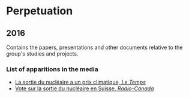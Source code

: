 # Perpetuation
## 2016
Contains the papers, presentations and other documents relative to the group's studies and projects.

### List of apparitions in the media

* [La sortie du nucléaire a un prix climatique, *Le Temps*](https://github.com/GeeeHesso/Perpetuation/tree/master/2016/In_the_News/La_sortie_du_nucleaire_a_un_prix_climatique)
* [Vote sur la sortie du nucléaire en Suisse, *Radio-Canada*](https://github.com/GeeeHesso/Perpetuation/tree/master/2016/In_the_News/RCANADA_Vote_sortie_nucleaire)

